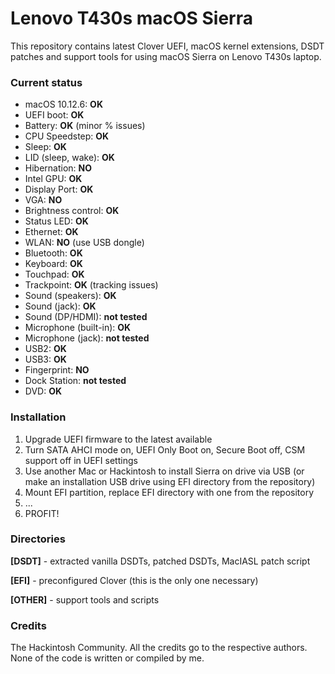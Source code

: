 # Lenovo T430s macOS Sierra

This repository contains latest Clover UEFI, macOS kernel extensions, DSDT patches and support tools for using macOS Sierra on Lenovo T430s laptop.

### Current status

* macOS 10.12.6: **OK**
* UEFI boot: **OK**
* Battery: **OK** (minor % issues)
* CPU Speedstep: **OK**
* Sleep: **OK**
* LID (sleep, wake): **OK**
* Hibernation: **NO**
* Intel GPU: **OK**
* Display Port: **OK**
* VGA: **NO**
* Brightness control: **OK**
* Status LED: **OK**
* Ethernet: **OK**
* WLAN: **NO** (use USB dongle)
* Bluetooth: **OK**
* Keyboard: **OK**
* Touchpad: **OK**
* Trackpoint: **OK** (tracking issues)
* Sound (speakers): **OK**
* Sound (jack): **OK**
* Sound (DP/HDMI): **not tested**
* Microphone (built-in): **OK**
* Microphone (jack): **not tested**
* USB2: **OK**
* USB3: **OK**
* Fingerprint: **NO**
* Dock Station: **not tested**
* DVD: **OK**

### Installation

1. Upgrade UEFI firmware to the latest available
2. Turn SATA AHCI mode on, UEFI Only Boot on, Secure Boot off, CSM support off in UEFI settings
3. Use another Mac or Hackintosh to install Sierra on drive via USB (or make an installation USB drive using EFI directory from the repository)
4. Mount EFI partition, replace EFI directory with one from the repository
5. ...
6. PROFIT!

### Directories

**[DSDT]** - extracted vanilla DSDTs, patched DSDTs, MacIASL patch script

**[EFI]** - preconfigured Clover (this is the only one necessary)

**[OTHER]** - support tools and scripts

### Credits

The Hackintosh Community. All the credits go to the respective authors. None of the code is written or compiled by me.

